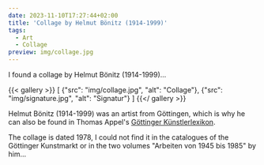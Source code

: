 ```yaml
---
date: 2023-11-10T17:27:44+02:00
title: 'Collage by Helmut Bönitz (1914-1999)'
tags:
  - Art
  - Collage
preview: img/collage.jpg
---
```


I found a collage by Helmut Bönitz (1914-1999)...
<!--more-->

{{< gallery >}}
[
  {"src": "img/collage.jpg", "alt": "Collage"},
  {"src": "img/signature.jpg", "alt": "Signatur"}
]
{{</ gallery >}}

Helmut Bönitz (1914-1999) was an artist from Göttingen, which is why he can also be found in Thomas Appel's [Göttinger Künstlerlexikon](https://univerlag.uni-goettingen.de/bitstream/handle/3/isbn-978-3-86395-504-5/Appel_diss.pdf).

The collage is dated 1978, I could not find it in the catalogues of the Göttinger Kunstmarkt or in the two volumes "Arbeiten von 1945 bis 1985" by him...
